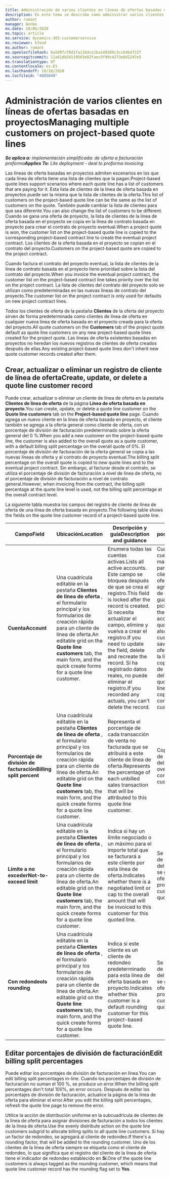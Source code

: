 ```yaml
---
title: Administración de varios clientes en líneas de ofertas basadas en proyectos
description: En este tema se describe cómo administrar varios clientes en líneas de oferta basadas en proyectos.
author: rumant
manager: Annbe
ms.date: 10/06/2020
ms.topic: article
ms.service: dynamics-365-customerservice
ms.reviewer: kfend
ms.author: rumant
ms.openlocfilehash: 6a509fcf8d1fa11b4ce1ba1493d9c3cc64b4f22f
ms.sourcegitcommit: 11a61db54119503e82faec5f99c4273e8d1247e5
ms.translationtype: HT
ms.contentlocale: es-ES
ms.lasthandoff: 10/16/2020
ms.locfileid: "4085049"
---
```

# <a name="managing-multiple-customers-on-project-based-quote-lines"></a><span data-ttu-id="7c8f2-103">Administración de varios clientes en líneas de ofertas basadas en proyectos</span><span class="sxs-lookup"><span data-stu-id="7c8f2-103">Managing multiple customers on project-based quote lines</span></span>

<span data-ttu-id="7c8f2-104">_**Se aplica a:** implementación simplificada: de oferta a facturación proforma_</span><span class="sxs-lookup"><span data-stu-id="7c8f2-104">_**Applies To:** Lite deployment - deal to proforma invoicing_</span></span>

<span data-ttu-id="7c8f2-105">Las líneas de oferta basadas en proyectos admiten escenarios en los que cada línea de oferta tiene una lista de clientes que la pagan.</span><span class="sxs-lookup"><span data-stu-id="7c8f2-105">Project-based quote lines support scenarios where each quote line has a list of customers that are paying for it.</span></span> <span data-ttu-id="7c8f2-106">Esta lista de clientes de la línea de oferta basada en proyectos puede ser la misma que la lista de clientes de la oferta.</span><span class="sxs-lookup"><span data-stu-id="7c8f2-106">This list of customers on the project-based quote line can be the same as the list of customers on the quote.</span></span> <span data-ttu-id="7c8f2-107">También puede cambiar la lista de clientes para que sea diferente.</span><span class="sxs-lookup"><span data-stu-id="7c8f2-107">You can also change the list of customers to be different.</span></span> <span data-ttu-id="7c8f2-108">Cuando se gana una oferta de proyecto, la lista de clientes de la línea de oferta basada en el proyecto se copia en la línea de contrato basada en proyecto para crear el contrato de proyecto eventual.</span><span class="sxs-lookup"><span data-stu-id="7c8f2-108">When a project quote is won, the customer list on the project-based quote line is copied to the corresponding project–based contract line to create the eventual project contract.</span></span> <span data-ttu-id="7c8f2-109">Los clientes de la oferta basada en el proyecto se copian en el contrato del proyecto.</span><span class="sxs-lookup"><span data-stu-id="7c8f2-109">Customers on the project-based quote are copied to the project contract.</span></span>

<span data-ttu-id="7c8f2-110">Cuando factura el contrato del proyecto eventual, la lista de clientes de la línea de contrato basada en el proyecto tiene prioridad sobre la lista del contrato del proyecto.</span><span class="sxs-lookup"><span data-stu-id="7c8f2-110">When you invoice the eventual project contract, the customer list on the project-based contract line takes priority over the list on the project contract.</span></span> <span data-ttu-id="7c8f2-111">La lista de clientes del contrato del proyecto solo se utilizan como predeterminadas en las nuevas líneas de contrato del proyecto.</span><span class="sxs-lookup"><span data-stu-id="7c8f2-111">The customer list on the project contract is only used for defaults on new project contract lines.</span></span>

<span data-ttu-id="7c8f2-112">Todos los clientes de oferta de la pestaña **Clientes** de la oferta del proyecto sirven de forma predeterminada como clientes de línea de oferta en cualquier nueva línea de oferta basada en el proyecto creada para la oferta del proyecto.</span><span class="sxs-lookup"><span data-stu-id="7c8f2-112">All quote customers on the **Customers** tab of the project quote default as quote line customers on any new project-based quote lines created for the project quote.</span></span> <span data-ttu-id="7c8f2-113">Las líneas de oferta existentes basadas en proyectos no heredan los nuevos registros de clientes de oferta creados después de ellas.</span><span class="sxs-lookup"><span data-stu-id="7c8f2-113">Any existing project-based quote lines don't inherit new quote customer records created after them.</span></span>

## <a name="create-update-or-delete-a-quote-line-customer-record"></a><span data-ttu-id="7c8f2-114">Crear, actualizar o eliminar un registro de cliente de línea de oferta</span><span class="sxs-lookup"><span data-stu-id="7c8f2-114">Create, update, or delete a quote line customer record</span></span>

<span data-ttu-id="7c8f2-115">Puede crear, actualizar o eliminar un cliente de línea de oferta en la pestaña **Clientes de línea de oferta** de la página **Línea de oferta basada en proyecto**.</span><span class="sxs-lookup"><span data-stu-id="7c8f2-115">You can create, update, or delete a quote line customer on the **Quote line customers** tab on the **Project-based quote line** page.</span></span> <span data-ttu-id="7c8f2-116">Cuando agrega un nuevo cliente en la línea de oferta basada en proyecto, el cliente también se agrega a la oferta general como cliente de oferta, con un porcentaje de división de facturación predeterminado sobre la oferta general del 0 %.</span><span class="sxs-lookup"><span data-stu-id="7c8f2-116">When you add a new customer on the project-based quote line, the customer is also added to the overall quote as a quote customer, with a default billing split percentage on the overall quote of 0%.</span></span> <span data-ttu-id="7c8f2-117">El porcentaje de división de facturación de la oferta general se copia a las nuevas líneas de oferta y al contrato de proyecto eventual.</span><span class="sxs-lookup"><span data-stu-id="7c8f2-117">The billing split percentage on the overall quote is copied to new quote lines and to the eventual project contract.</span></span> <span data-ttu-id="7c8f2-118">Sin embargo, al facturar desde el contrato, se utiliza el porcentaje de división de facturación a nivel de línea de oferta, no el porcentaje de división de facturación a nivel de contrato general.</span><span class="sxs-lookup"><span data-stu-id="7c8f2-118">However, when invoicing from the contract, the billing split percentage at the quote line level is used, not the billing split percentage at the overall contract level.</span></span> 

<span data-ttu-id="7c8f2-119">La siguiente tabla muestra los campos del registro de cliente de línea de oferta de una línea de oferta basada en proyecto.</span><span class="sxs-lookup"><span data-stu-id="7c8f2-119">The following table shows the fields on the quote line customer record of a project-based quote line.</span></span>

| <span data-ttu-id="7c8f2-120">Campo</span><span class="sxs-lookup"><span data-stu-id="7c8f2-120">Field</span></span> | <span data-ttu-id="7c8f2-121">Ubicación</span><span class="sxs-lookup"><span data-stu-id="7c8f2-121">Location</span></span> | <span data-ttu-id="7c8f2-122">Descripción y guía</span><span class="sxs-lookup"><span data-stu-id="7c8f2-122">Description and guidance</span></span> | <span data-ttu-id="7c8f2-123">Impacto posterior</span><span class="sxs-lookup"><span data-stu-id="7c8f2-123">Downstream impact</span></span> |
| --- | --- | --- | --- |
| <span data-ttu-id="7c8f2-124">**Cuenta**</span><span class="sxs-lookup"><span data-stu-id="7c8f2-124">**Account**</span></span> | <span data-ttu-id="7c8f2-125">Una cuadrícula editable en la pestaña **Clientes de línea de oferta** , el formulario principal y los formularios de creación rápida para un cliente de línea de oferta.</span><span class="sxs-lookup"><span data-stu-id="7c8f2-125">An editable grid on the **Quote line customers** tab, the main form, and the quick create forms for a quote line customer.</span></span> | <span data-ttu-id="7c8f2-126">Enumera todas las cuentas activas.</span><span class="sxs-lookup"><span data-stu-id="7c8f2-126">Lists all active accounts.</span></span> <span data-ttu-id="7c8f2-127">Este campo se bloquea después de que se crea el registro.</span><span class="sxs-lookup"><span data-stu-id="7c8f2-127">This field is locked after the record is created.</span></span> <span data-ttu-id="7c8f2-128">Si necesita actualizar el campo, elimine y vuelva a crear el registro.</span><span class="sxs-lookup"><span data-stu-id="7c8f2-128">If you need to update the field, delete and recreate the record.</span></span> <span data-ttu-id="7c8f2-129">Si ha registrado datos reales, no puede eliminar el registro.</span><span class="sxs-lookup"><span data-stu-id="7c8f2-129">If you recorded any actuals, you can't delete the record.</span></span> | <span data-ttu-id="7c8f2-130">Cuando elige una cuenta de la lista maestra de cuentas para agregar, el cliente de la línea de oferta también se agrega como cliente de oferta al guardarlo.</span><span class="sxs-lookup"><span data-stu-id="7c8f2-130">When you pick an account from the master list of accounts to add, the quote line customer is also added as a quote customer when you save it.</span></span> <span data-ttu-id="7c8f2-131">Al ganarse una oferta, los clientes de la línea de oferta se copian a los clientes de la línea de contrato del proyecto.</span><span class="sxs-lookup"><span data-stu-id="7c8f2-131">When a quote is won, quote line customers are copied to the project contract line customers.</span></span> |
| <span data-ttu-id="7c8f2-132">**Porcentaje de división de facturación**</span><span class="sxs-lookup"><span data-stu-id="7c8f2-132">**Billing split percent**</span></span> | <span data-ttu-id="7c8f2-133">Una cuadrícula editable en la pestaña **Clientes de línea de oferta** , el formulario principal y los formularios de creación rápida para un cliente de línea de oferta.</span><span class="sxs-lookup"><span data-stu-id="7c8f2-133">An editable grid on the **Quote line customers** tab, the main form, and the quick create forms for a quote line customer.</span></span> | <span data-ttu-id="7c8f2-134">Representa el porcentaje de cada transacción de venta no facturada que se atribuirá a este cliente de línea de oferta.</span><span class="sxs-lookup"><span data-stu-id="7c8f2-134">Represents the percentage of each unbilled sales transaction that will be attributed to this quote line customer.</span></span> | <span data-ttu-id="7c8f2-135">Copiado a los clientes de la línea de contrato del proyecto.</span><span class="sxs-lookup"><span data-stu-id="7c8f2-135">Copied over to project contract line customers.</span></span> |
| <span data-ttu-id="7c8f2-136">**Límite a no exceder**</span><span class="sxs-lookup"><span data-stu-id="7c8f2-136">**Not-to-exceed limit**</span></span> | <span data-ttu-id="7c8f2-137">Una cuadrícula editable en la pestaña **Clientes de línea de oferta** , el formulario principal y los formularios de creación rápida para un cliente de línea de oferta.</span><span class="sxs-lookup"><span data-stu-id="7c8f2-137">An editable grid on the **Quote line customers** tab, the main form, and the quick create forms for a quote line customer.</span></span> | <span data-ttu-id="7c8f2-138">Indica si hay un límite negociado o un máximo para el importe total que se facturará a este cliente por esta línea de oferta.</span><span class="sxs-lookup"><span data-stu-id="7c8f2-138">Indicates whether there is a negotiated limit or cap to the overall amount that will be invoiced to this customer for this quoted line.</span></span> | <span data-ttu-id="7c8f2-139">Se copia a los clientes de la línea de contrato del proyecto cuando se gana una oferta.</span><span class="sxs-lookup"><span data-stu-id="7c8f2-139">Copied over to project contract line customers when a quote is won.</span></span> |
| <span data-ttu-id="7c8f2-140">**Con redondeo**</span><span class="sxs-lookup"><span data-stu-id="7c8f2-140">**Is rounding**</span></span> | <span data-ttu-id="7c8f2-141">Una cuadrícula editable en la pestaña **Clientes de línea de oferta** , el formulario principal y los formularios de creación rápida para un cliente de línea de oferta.</span><span class="sxs-lookup"><span data-stu-id="7c8f2-141">An editable grid on the **Quote line customers** tab, the main form, and the quick create forms for a quote line customer.</span></span> | <span data-ttu-id="7c8f2-142">Indica si este cliente es un cliente de redondeo predeterminado para esta línea de oferta basada en proyecto.</span><span class="sxs-lookup"><span data-stu-id="7c8f2-142">Indicates whether this customer is a default rounding customer for this project-based quote line.</span></span> | <span data-ttu-id="7c8f2-143">Se copia a los clientes de la línea de contrato del proyecto cuando se gana una oferta.</span><span class="sxs-lookup"><span data-stu-id="7c8f2-143">Copied over to project contract customers when a quote is won.</span></span> |

## <a name="edit-billing-split-percentages"></a><span data-ttu-id="7c8f2-144">Editar porcentajes de división de facturación</span><span class="sxs-lookup"><span data-stu-id="7c8f2-144">Edit billing split percentages</span></span>

<span data-ttu-id="7c8f2-145">Puede editar los porcentajes de división de facturación en línea.</span><span class="sxs-lookup"><span data-stu-id="7c8f2-145">You can edit billing split percentages in-line.</span></span> <span data-ttu-id="7c8f2-146">Cuando los porcentajes de división de facturación no suman el 100 %, se produce un error.</span><span class="sxs-lookup"><span data-stu-id="7c8f2-146">When the billing split percentages don't total 100%, an error occurs.</span></span> <span data-ttu-id="7c8f2-147">Después de editar los porcentajes de división de facturación, actualice la página de la línea de oferta para eliminar el error.</span><span class="sxs-lookup"><span data-stu-id="7c8f2-147">After you edit the billing split percentages, refresh the quote line page to remove the error.</span></span>

<span data-ttu-id="7c8f2-148">Utilice la acción de distribución uniforme en la subcuadrícula de clientes de la línea de oferta para asignar divisiones de facturación a todos los clientes de la línea de oferta.</span><span class="sxs-lookup"><span data-stu-id="7c8f2-148">Use the evenly distribute action on the quote line customers subgrid to allocate billing splits to all quote line customers.</span></span> <span data-ttu-id="7c8f2-149">Si hay un factor de redondeo, se agregará al cliente de redondeo.</span><span class="sxs-lookup"><span data-stu-id="7c8f2-149">If there's a rounding factor, that will be added to the rounding customer.</span></span> <span data-ttu-id="7c8f2-150">Uno de los clientes de la línea de oferta siempre se etiqueta como el cliente de redondeo, lo que significa que el registro del cliente de la línea de oferta tiene el indicador de redondeo establecido en **Sí**.</span><span class="sxs-lookup"><span data-stu-id="7c8f2-150">One of the quote line customers is always tagged as the rounding customer, which means that quote line customer record has the rounding flag set to **Yes**.</span></span> 
